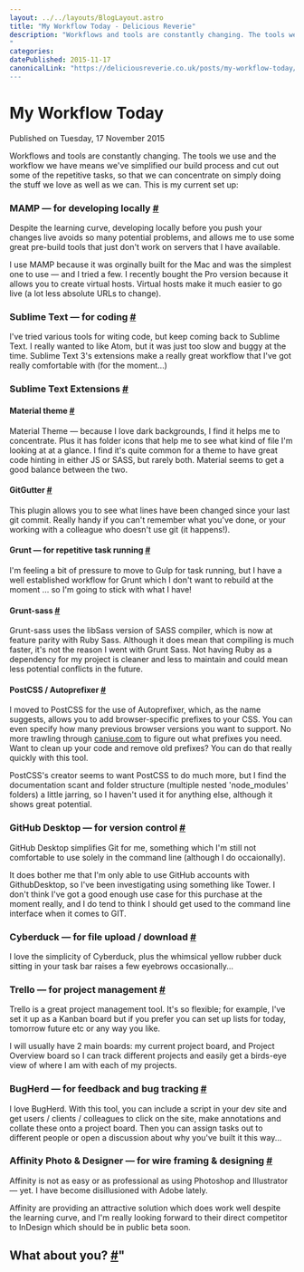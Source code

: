 ```yaml
---
layout: ../../layouts/BlogLayout.astro
title: "My Workflow Today - Delicious Reverie"
description: "Workflows and tools are constantly changing. The tools we use and the workflow we have means we've simplified our build process and cut out some of the repetitive tasks, so that we can concentrate on simply doing the stuff we love as well as we can. This is my current set up:
"
categories:
datePublished: 2015-11-17
canonicalLink: "https://deliciousreverie.co.uk/posts/my-workflow-today/
---
```

# My Workflow Today

Published on Tuesday, 17 November 2015

Workflows and tools are constantly changing. The tools we use and the workflow we have means we've simplified our build process and cut out some of the repetitive tasks, so that we can concentrate on simply doing the stuff we love as well as we can. This is my current set up:

### MAMP — for developing locally [#](https://deliciousreverie.co.uk/posts/my-workflow-today/#mamp-for-developing-locally)

Despite the learning curve, developing locally before you push your changes live avoids so many potential problems, and allows me to use some great pre-build tools that just don't work on servers that I have available.

I use MAMP because it was orginally built for the Mac and was the simplest one to use — and I tried a few. I recently bought the Pro version because it allows you to create virtual hosts. Virtual hosts make it much easier to go live (a lot less absolute URLs to change).

### Sublime Text — for coding [#](https://deliciousreverie.co.uk/posts/my-workflow-today/#sublime-text-for-coding)

I've tried various tools for witing code, but keep coming back to Sublime Text. I really wanted to like Atom, but it was just too slow and buggy at the time. Sublime Text 3's extensions make a really great workflow that I've got really comfortable with (for the moment...)

### Sublime Text Extensions [#](https://deliciousreverie.co.uk/posts/my-workflow-today/#sublime-text-extensions)

#### Material theme [#](https://deliciousreverie.co.uk/posts/my-workflow-today/#material-theme)

Material Theme — because I love dark backgrounds, I find it helps me to concentrate. Plus it has folder icons that help me to see what kind of file I'm looking at at a glance. I find it's quite common for a theme to have great code hinting in either JS or SASS, but rarely both. Material seems to get a good balance between the two.

#### GitGutter [#](https://deliciousreverie.co.uk/posts/my-workflow-today/#gitgutter)

This plugin allows you to see what lines have been changed since your last git commit. Really handy if you can't remember what you've done, or your working with a colleague who doesn't use git (it happens!).

#### Grunt — for repetitive task running [#](https://deliciousreverie.co.uk/posts/my-workflow-today/#grunt-for-repetitive-task-running)

I'm feeling a bit of pressure to move to Gulp for task running, but I have a well established workflow for Grunt which I don't want to rebuild at the moment ... so I'm going to stick with what I have!

#### Grunt-sass [#](https://deliciousreverie.co.uk/posts/my-workflow-today/#grunt-sass)

Grunt-sass uses the libSass version of SASS compiler, which is now at feature parity with Ruby Sass. Although it does mean that compiling is much faster, it's not the reason I went with Grunt Sass. Not having Ruby as a dependency for my project is cleaner and less to maintain and could mean less potential conflicts in the future.

#### PostCSS / Autoprefixer [#](https://deliciousreverie.co.uk/posts/my-workflow-today/#postcss-autoprefixer)

I moved to PostCSS for the use of Autoprefixer, which, as the name suggests, allows you to add browser-specific prefixes to your CSS. You can even specify how many previous browser versions you want to support. No more trawling through [caniuse.com](http://caniuse.com/) to figure out what prefixes you need. Want to clean up your code and remove old prefixes? You can do that really quickly with this tool.

PostCSS's creator seems to want PostCSS to do much more, but I find the documentation scant and folder structure (multiple nested 'node\_modules' folders) a little jarring, so I haven't used it for anything else, although it shows great potential.

### GitHub Desktop — for version control [#](https://deliciousreverie.co.uk/posts/my-workflow-today/#github-desktop-for-version-control)

GitHub Desktop simplifies Git for me, something which I'm still not comfortable to use solely in the command line (although I do occaionally).

It does bother me that I'm only able to use GitHub accounts with GithubDesktop, so I've been investigating using something like Tower. I don't think I've got a good enough use case for this purchase at the moment really, and I do tend to think I should get used to the command line interface when it comes to GIT.

### Cyberduck — for file upload / download [#](https://deliciousreverie.co.uk/posts/my-workflow-today/#cyberduck-for-file-upload-download)

I love the simplicity of Cyberduck, plus the whimsical yellow rubber duck sitting in your task bar raises a few eyebrows occasionally...

### Trello — for project management [#](https://deliciousreverie.co.uk/posts/my-workflow-today/#trello-for-project-management)

Trello is a great project management tool. It's so flexible; for example, I've set it up as a Kanban board but if you prefer you can set up lists for today, tomorrow future etc or any way you like.

I will usually have 2 main boards: my current project board, and Project Overview board so I can track different projects and easily get a birds-eye view of where I am with each of my projects.

### BugHerd — for feedback and bug tracking [#](https://deliciousreverie.co.uk/posts/my-workflow-today/#bugherd-for-feedback-and-bug-tracking)

I love BugHerd. With this tool, you can include a script in your dev site and get users / clients / colleagues to click on the site, make annotations and collate these onto a project board. Then you can assign tasks out to different people or open a discussion about why you've built it this way...

### Affinity Photo & Designer — for wire framing & designing [#](https://deliciousreverie.co.uk/posts/my-workflow-today/#affinity-photo-and-designer-for-wire-framing-and-designing)

Affinity is not as easy or as professional as using Photoshop and Illustrator — yet. I have become disillusioned with Adobe lately.

Affinity are providing an attractive solution which does work well despite the learning curve, and I'm really looking forward to their direct competitor to InDesign which should be in public beta soon.

## What about you? [#](https://deliciousreverie.co.uk/posts/my-workflow-today/#what-about-you)"